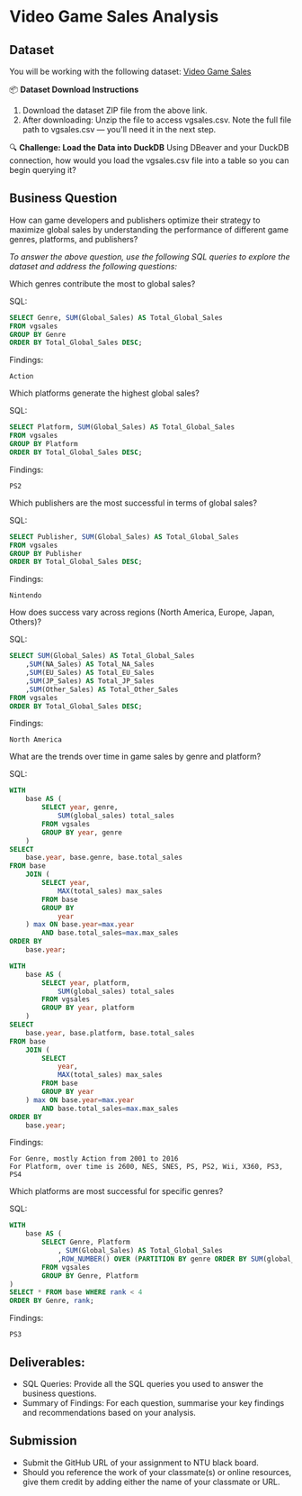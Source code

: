 # Video Game Sales Analysis

## Dataset

You will be working with the following dataset: [Video Game Sales](https://www.kaggle.com/datasets/gregorut/videogamesales?resource=download)

📦 **Dataset Download Instructions**
1. Download the dataset ZIP file from the above link.
2. After downloading: Unzip the file to access vgsales.csv. Note the full file path to vgsales.csv — you'll need it in the next step.

🔍 **Challenge: Load the Data into DuckDB**
Using DBeaver and your DuckDB connection, how would you load the vgsales.csv file into a table so you can begin querying it?

## Business Question
How can game developers and publishers optimize their strategy to maximize global sales by understanding the performance of different game genres, platforms, and publishers?

*To answer the above question, use the following SQL queries to explore the dataset and address the following questions:*

Which genres contribute the most to global sales?

SQL:
```sql
SELECT Genre, SUM(Global_Sales) AS Total_Global_Sales
FROM vgsales
GROUP BY Genre
ORDER BY Total_Global_Sales DESC;
```
Findings:
```findings
Action
```
Which platforms generate the highest global sales?

SQL:
```sql
SELECT Platform, SUM(Global_Sales) AS Total_Global_Sales
FROM vgsales
GROUP BY Platform
ORDER BY Total_Global_Sales DESC;
```
Findings:
```findings
PS2
```
Which publishers are the most successful in terms of global sales?

SQL:
```sql
SELECT Publisher, SUM(Global_Sales) AS Total_Global_Sales
FROM vgsales
GROUP BY Publisher
ORDER BY Total_Global_Sales DESC;
```
Findings:
```findings
Nintendo
```
How does success vary across regions (North America, Europe, Japan, Others)?

SQL:
```sql
SELECT SUM(Global_Sales) AS Total_Global_Sales
	,SUM(NA_Sales) AS Total_NA_Sales
	,SUM(EU_Sales) AS Total_EU_Sales
	,SUM(JP_Sales) AS Total_JP_Sales
	,SUM(Other_Sales) AS Total_Other_Sales
FROM vgsales
ORDER BY Total_Global_Sales DESC;
```
Findings:
```findings
North America
```
What are the trends over time in game sales by genre and platform?

SQL:
```sql
WITH 
    base AS (
        SELECT year, genre,
            SUM(global_sales) total_sales
        FROM vgsales 
        GROUP BY year, genre
    )
SELECT 
    base.year, base.genre, base.total_sales
FROM base
    JOIN (
        SELECT year,
            MAX(total_sales) max_sales
        FROM base
        GROUP BY 
            year
    ) max ON base.year=max.year
        AND base.total_sales=max.max_sales
ORDER BY 
    base.year;

WITH 
    base AS (
        SELECT year, platform,
            SUM(global_sales) total_sales
        FROM vgsales 
        GROUP BY year, platform
    )
SELECT 
    base.year, base.platform, base.total_sales
FROM base
    JOIN (
        SELECT 
            year,
            MAX(total_sales) max_sales
        FROM base
        GROUP BY year
    ) max ON base.year=max.year
        AND base.total_sales=max.max_sales
ORDER BY 
    base.year;
```
Findings:
```findings
For Genre, mostly Action from 2001 to 2016
For Platform, over time is 2600, NES, SNES, PS, PS2, Wii, X360, PS3, PS4
```
Which platforms are most successful for specific genres?

SQL:
```sql
WITH 
    base AS (
		SELECT Genre, Platform
			, SUM(Global_Sales) AS Total_Global_Sales
			,ROW_NUMBER() OVER (PARTITION BY genre ORDER BY SUM(global_sales) DESC) rank
		FROM vgsales
		GROUP BY Genre, Platform
)
SELECT * FROM base WHERE rank < 4
ORDER BY Genre, rank;
```
Findings:
```findings
PS3
```
## Deliverables:
- SQL Queries: Provide all the SQL queries you used to answer the business questions.
- Summary of Findings: For each question, summarise your key findings and recommendations based on your analysis.

## Submission

- Submit the GitHub URL of your assignment to NTU black board.
- Should you reference the work of your classmate(s) or online resources, give them credit by adding either the name of your classmate or URL.

